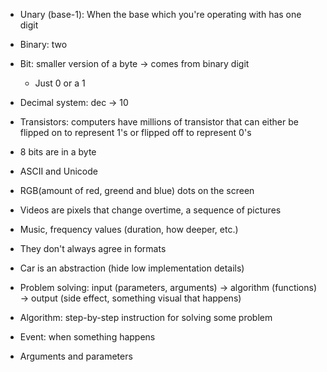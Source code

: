 - Unary (base-1):  When the base which you're operating with has one digit
- Binary: two
- Bit: smaller version of a byte -> comes from binary digit 
	- Just 0 or a 1
- Decimal system: dec -> 10  
- Transistors: computers have millions of transistor that can either be flipped on to represent 1's or flipped off to represent 0's 
- 8 bits are in a byte
- ASCII  and Unicode
- RGB(amount of red, greend and blue) dots on the screen
- Videos are pixels that change overtime, a sequence of pictures
- Music, frequency values (duration, how deeper, etc.)
- They don't always agree in formats

- Car is an abstraction (hide low implementation details)
- Problem solving: input (parameters, arguments) -> algorithm (functions) -> output (side effect, something visual that happens)
- Algorithm: step-by-step instruction for solving some problem
- Event: when something happens
- Arguments and parameters